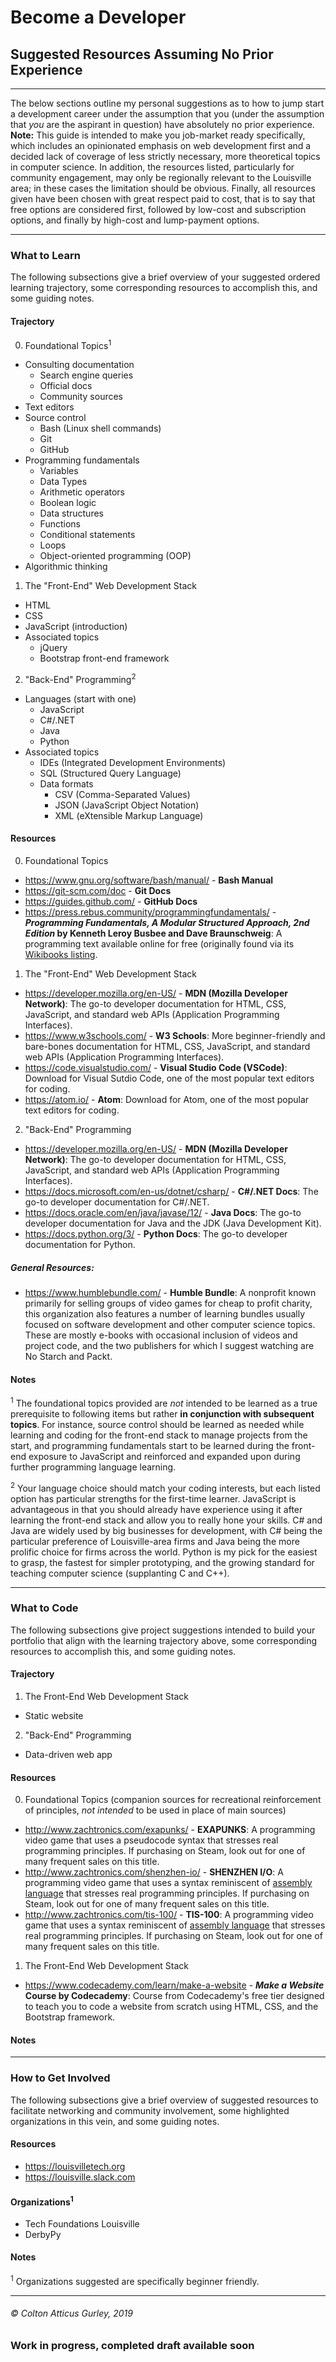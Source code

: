 # Become a Developer
## Suggested Resources Assuming No Prior Experience
------

The below sections outline my personal suggestions as to how to jump start a development career under the assumption that you (under the assumption that _you_ are the aspirant in question) have absolutely no prior experience. __Note:__ This guide is intended to make you job-market ready specifically, which includes an opinionated emphasis on web development first and a decided lack of coverage of less strictly necessary, more theoretical topics in computer science. In addition, the resources listed, particularly for community engagement, may only be regionally relevant to the Louisville area; in these cases the limitation should be obvious. Finally, all resources given have been chosen with great respect paid to cost, that is to say that free options are considered first, followed by low-cost and subscription options, and finally by high-cost and lump-payment options.

------
### What to Learn

The following subsections give a brief overview of your suggested ordered learning trajectory, some corresponding resources to accomplish this, and some guiding notes.

#### Trajectory

0. Foundational Topics<sup>1</sup>
  * Consulting documentation
    * Search engine queries
    * Official docs
    * Community sources
  * Text editors
  * Source control
    * Bash (Linux shell commands)
    * Git
    * GitHub
  * Programming fundamentals
    * Variables
    * Data Types
    * Arithmetic operators
    * Boolean logic
    * Data structures
    * Functions
    * Conditional statements
    * Loops
    * Object-oriented programming (OOP)
  * Algorithmic thinking
1. The "Front-End" Web Development Stack
  * HTML
  * CSS
  * JavaScript (introduction)
  * Associated topics
    * jQuery
    * Bootstrap front-end framework
2. "Back-End" Programming<sup>2</sup>
  * Languages (start with one)
    * JavaScript
    * C#/.NET
    * Java
    * Python
  * Associated topics
    * IDEs (Integrated Development Environments)
    * SQL (Structured Query Language)
    * Data formats
      * CSV (Comma-Separated Values)
      * JSON (JavaScript Object Notation)
      * XML (eXtensible Markup Language)

#### Resources

0. Foundational Topics
  * <https://www.gnu.org/software/bash/manual/> - __Bash Manual__
  * <https://git-scm.com/doc> - __Git Docs__
  * <https://guides.github.com/> - __GitHub Docs__
  * <https://press.rebus.community/programmingfundamentals/> - **_Programming Fundamentals, A Modular Structured Approach, 2nd Edition_ by Kenneth Leroy Busbee and Dave Braunschweig**: A programming text available online for free (originally found via its [Wikibooks listing](https://en.wikibooks.org/wiki/Programming_Fundamentals>).
1. The "Front-End" Web Development Stack
  * <https://developer.mozilla.org/en-US/> - __MDN (Mozilla Developer Network)__: The go-to developer documentation for HTML, CSS, JavaScript, and standard web APIs (Application Programming Interfaces).
  * <https://www.w3schools.com/> - __W3 Schools__: More beginner-friendly and bare-bones documentation for HTML, CSS, JavaScript, and standard web APIs (Application Programming Interfaces).
  * <https://code.visualstudio.com/> - __Visual Studio Code (VSCode)__: Download for Visual Sutdio Code, one of the most popular text editors for coding.
  * <https://atom.io/> - __Atom__: Download for Atom, one of the most popular text editors for coding.
2. "Back-End" Programming
  * <https://developer.mozilla.org/en-US/> - __MDN (Mozilla Developer Network)__: The go-to developer documentation for HTML, CSS, JavaScript, and standard web APIs (Application Programming Interfaces).
  * <https://docs.microsoft.com/en-us/dotnet/csharp/> - __C#/.NET Docs__: The go-to developer documentation for C#/.NET.
  * <https://docs.oracle.com/en/java/javase/12/> - __Java Docs__: The go-to developer documentation for Java and the JDK (Java Development Kit).
  * <https://docs.python.org/3/> - __Python Docs__: The go-to developer documentation for Python.

##### General Resources:
  * <https://www.humblebundle.com/> - __Humble Bundle__: A nonprofit known primarily for selling groups of video games for cheap to profit charity, this organization also features a number of learning bundles usually focused on software development and other computer science topics. These are mostly e-books with occasional inclusion of videos and project code, and the two publishers for which I suggest watching are No Starch and Packt.

#### Notes

<sup>1</sup> The foundational topics provided are _not_ intended to be learned as a true prerequisite to following items but rather __in conjunction with subsequent topics__. For instance, source control should be learned as needed while learning and coding for the front-end stack to manage projects from the start, and programming fundamentals start to be learned during the front-end exposure to JavaScript and reinforced and expanded upon during further programming language learning.

<sup>2</sup> Your language choice should match your coding interests, but each listed option has particular strengths for the first-time learner. JavaScript is advantageous in that you should already have experience using it after learning the front-end stack and allow you to really hone your skills. C# and Java are widely used by big businesses for development, with C# being the particular preference of Louisville-area firms and Java being the more prolific choice for firms across the world. Python is my pick for the easiest to grasp, the fastest for simpler prototyping, and the growing standard for teaching computer science (supplanting C and C++).

------
### What to Code

The following subsections give project suggestions intended to build your portfolio that align with the learning trajectory above, some corresponding resources to accomplish this, and some guiding notes.

#### Trajectory

1. The Front-End Web Development Stack
  * Static website
2. "Back-End" Programming
  * Data-driven web app

#### Resources

0. Foundational Topics (companion sources for recreational reinforcement of principles, _not intended_ to be used in place of main sources)
  * <http://www.zachtronics.com/exapunks/> - __EXAPUNKS__: A programming video game that uses a pseudocode syntax that stresses real programming principles. If purchasing on Steam, look out for one of many frequent sales on this title.
  * <http://www.zachtronics.com/shenzhen-io/> - __SHENZHEN I/O__: A programming video game that uses a syntax reminiscent of [assembly language](https://en.wikipedia.org/wiki/Assembly_language) that stresses real programming principles. If purchasing on Steam, look out for one of many frequent sales on this title.
  * <http://www.zachtronics.com/tis-100/> - __TIS-100__: A programming video game that uses a syntax reminiscent of [assembly language](https://en.wikipedia.org/wiki/Assembly_language) that stresses real programming principles. If purchasing on Steam, look out for one of many frequent sales on this title.
1. The Front-End Web Development Stack
  * <https://www.codecademy.com/learn/make-a-website> - __*Make a Website* Course by Codecademy__: Course from Codecademy's free tier designed to teach you to code a website from scratch using HTML, CSS, and the Bootstrap framework.

#### Notes

------
### How to Get Involved

The following subsections give a brief overview of suggested resources to facilitate networking and community involvement, some highlighted organizations in this vein, and some guiding notes.

#### Resources

* <https://louisvilletech.org>
* <https://louisville.slack.com>

#### Organizations<sup>1</sup>

* Tech Foundations Louisville
* DerbyPy

#### Notes

<sup>1</sup> Organizations suggested are specifically beginner friendly.

------

###### &copy; Colton Atticus Gurley, 2019
### Work in progress, completed draft available soon
